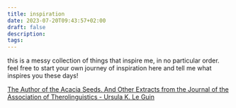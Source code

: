 ```yaml
---
title: inspiration
date: 2023-07-20T09:43:57+02:00
draft: false
description: 
tags: 
---
```

this is a messy collection of things that inspire me, in no particular order. feel free to start your own journey of inspiration here and tell me what inspires you these days!

[The Author of the Acacia Seeds. And Other Extracts from the Journal of the Association of Therolinguistics - Ursula K. Le Guin](https://github.com/DiscoDiva2000/JohannaWebsite/files/12105137/ursula-k.-le-guin.pdf)


